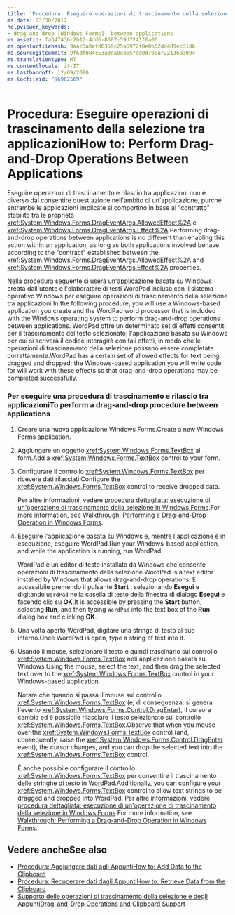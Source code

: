 ```yaml
---
title: 'Procedura: Eseguire operazioni di trascinamento della selezione tra applicazioni'
ms.date: 03/30/2017
helpviewer_keywords:
- drag and drop [Windows Forms], between applications
ms.assetid: fa347436-2b12-4dd6-8507-59d7241f6a06
ms.openlocfilehash: 9aac3a0efd6359c25a6972f0e0b52dd489ec31db
ms.sourcegitcommit: 9f6df084c53a3da0ea657ed0d708a72213683084
ms.translationtype: MT
ms.contentlocale: it-IT
ms.lasthandoff: 12/09/2020
ms.locfileid: "96962569"
---
```

# <a name="how-to-perform-drag-and-drop-operations-between-applications"></a><span data-ttu-id="b6387-102">Procedura: Eseguire operazioni di trascinamento della selezione tra applicazioni</span><span class="sxs-lookup"><span data-stu-id="b6387-102">How to: Perform Drag-and-Drop Operations Between Applications</span></span>
<span data-ttu-id="b6387-103">Eseguire operazioni di trascinamento e rilascio tra applicazioni non è diverso dal consentire quest'azione nell'ambito di un'applicazione, purché entrambe le applicazioni implicate si comportino in base al "contratto" stabilito tra le proprietà <xref:System.Windows.Forms.DragEventArgs.AllowedEffect%2A> e <xref:System.Windows.Forms.DragEventArgs.Effect%2A>.</span><span class="sxs-lookup"><span data-stu-id="b6387-103">Performing drag-and-drop operations between applications is no different than enabling this action within an application, as long as both applications involved behave according to the "contract" established between the <xref:System.Windows.Forms.DragEventArgs.AllowedEffect%2A> and <xref:System.Windows.Forms.DragEventArgs.Effect%2A> properties.</span></span>  
  
 <span data-ttu-id="b6387-104">Nella procedura seguente si userà un'applicazione basata su Windows creata dall'utente e l'elaboratore di testi WordPad incluso con il sistema operativo Windows per eseguire operazioni di trascinamento della selezione tra applicazioni.</span><span class="sxs-lookup"><span data-stu-id="b6387-104">In the following procedure, you will use a Windows-based application you create and the WordPad word processor that is included with the Windows operating system to perform drag-and-drop operations between applications.</span></span> <span data-ttu-id="b6387-105">WordPad offre un determinato set di effetti consentiti per il trascinamento del testo selezionato; l'applicazione basata su Windows per cui si scriverà il codice interagirà con tali effetti, in modo che le operazioni di trascinamento della selezione possano essere completate correttamente.</span><span class="sxs-lookup"><span data-stu-id="b6387-105">WordPad has a certain set of allowed effects for text being dragged and dropped; the Windows-based application you will write code for will work with these effects so that drag-and-drop operations may be completed successfully.</span></span>  
  
### <a name="to-perform-a-drag-and-drop-procedure-between-applications"></a><span data-ttu-id="b6387-106">Per eseguire una procedura di trascinamento e rilascio tra applicazioni</span><span class="sxs-lookup"><span data-stu-id="b6387-106">To perform a drag-and-drop procedure between applications</span></span>  
  
1. <span data-ttu-id="b6387-107">Creare una nuova applicazione Windows Forms.</span><span class="sxs-lookup"><span data-stu-id="b6387-107">Create a new Windows Forms application.</span></span>  
  
2. <span data-ttu-id="b6387-108">Aggiungere un oggetto <xref:System.Windows.Forms.TextBox> al form.</span><span class="sxs-lookup"><span data-stu-id="b6387-108">Add a <xref:System.Windows.Forms.TextBox> control to your form.</span></span>  
  
3. <span data-ttu-id="b6387-109">Configurare il controllo <xref:System.Windows.Forms.TextBox> per ricevere dati rilasciati.</span><span class="sxs-lookup"><span data-stu-id="b6387-109">Configure the <xref:System.Windows.Forms.TextBox> control to receive dropped data.</span></span>  
  
     <span data-ttu-id="b6387-110">Per altre informazioni, vedere [procedura dettagliata: esecuzione di un'operazione di trascinamento della selezione in Windows Forms](walkthrough-performing-a-drag-and-drop-operation-in-windows-forms.md).</span><span class="sxs-lookup"><span data-stu-id="b6387-110">For more information, see [Walkthrough: Performing a Drag-and-Drop Operation in Windows Forms](walkthrough-performing-a-drag-and-drop-operation-in-windows-forms.md).</span></span>  
  
4. <span data-ttu-id="b6387-111">Eseguire l'applicazione basata su Windows e, mentre l'applicazione è in esecuzione, eseguire WordPad.</span><span class="sxs-lookup"><span data-stu-id="b6387-111">Run your Windows-based application, and while the application is running, run WordPad.</span></span>  
  
     <span data-ttu-id="b6387-112">WordPad è un editor di testo installato da Windows che consente operazioni di trascinamento della selezione.</span><span class="sxs-lookup"><span data-stu-id="b6387-112">WordPad is a text editor installed by Windows that allows drag-and-drop operations.</span></span> <span data-ttu-id="b6387-113">È accessibile premendo il pulsante **Start** , selezionando **Esegui** e digitando `WordPad` nella casella di testo della finestra di dialogo **Esegui** e facendo clic su **OK**.</span><span class="sxs-lookup"><span data-stu-id="b6387-113">It is accessible by pressing the **Start** button, selecting **Run**, and then typing `WordPad` into the text box of the **Run** dialog box and clicking **OK**.</span></span>  
  
5. <span data-ttu-id="b6387-114">Una volta aperto WordPad, digitare una stringa di testo al suo interno.</span><span class="sxs-lookup"><span data-stu-id="b6387-114">Once WordPad is open, type a string of text into it.</span></span>  
  
6. <span data-ttu-id="b6387-115">Usando il mouse, selezionare il testo e quindi trascinarlo sul controllo <xref:System.Windows.Forms.TextBox> nell'applicazione basata su Windows.</span><span class="sxs-lookup"><span data-stu-id="b6387-115">Using the mouse, select the text, and then drag the selected text over to the <xref:System.Windows.Forms.TextBox> control in your Windows-based application.</span></span>  
  
     <span data-ttu-id="b6387-116">Notare che quando si passa il mouse sul controllo <xref:System.Windows.Forms.TextBox> (e, di conseguenza, si genera l'evento <xref:System.Windows.Forms.Control.DragEnter>), il cursore cambia ed è possibile rilasciare il testo selezionato sul controllo <xref:System.Windows.Forms.TextBox>.</span><span class="sxs-lookup"><span data-stu-id="b6387-116">Observe that when you mouse over the <xref:System.Windows.Forms.TextBox> control (and, consequently, raise the <xref:System.Windows.Forms.Control.DragEnter> event), the cursor changes, and you can drop the selected text into the <xref:System.Windows.Forms.TextBox> control.</span></span>  
  
     <span data-ttu-id="b6387-117">È anche possibile configurare il controllo <xref:System.Windows.Forms.TextBox> per consentire il trascinamento delle stringhe di testo in WordPad.</span><span class="sxs-lookup"><span data-stu-id="b6387-117">Additionally, you can configure your <xref:System.Windows.Forms.TextBox> control to allow text strings to be dragged and dropped into WordPad.</span></span> <span data-ttu-id="b6387-118">Per altre informazioni, vedere [procedura dettagliata: esecuzione di un'operazione di trascinamento della selezione in Windows Forms](walkthrough-performing-a-drag-and-drop-operation-in-windows-forms.md).</span><span class="sxs-lookup"><span data-stu-id="b6387-118">For more information, see [Walkthrough: Performing a Drag-and-Drop Operation in Windows Forms](walkthrough-performing-a-drag-and-drop-operation-in-windows-forms.md).</span></span>  
  
## <a name="see-also"></a><span data-ttu-id="b6387-119">Vedere anche</span><span class="sxs-lookup"><span data-stu-id="b6387-119">See also</span></span>

- [<span data-ttu-id="b6387-120">Procedura: Aggiungere dati agli Appunti</span><span class="sxs-lookup"><span data-stu-id="b6387-120">How to: Add Data to the Clipboard</span></span>](how-to-add-data-to-the-clipboard.md)
- [<span data-ttu-id="b6387-121">Procedura: Recuperare dati dagli Appunti</span><span class="sxs-lookup"><span data-stu-id="b6387-121">How to: Retrieve Data from the Clipboard</span></span>](how-to-retrieve-data-from-the-clipboard.md)
- [<span data-ttu-id="b6387-122">Supporto delle operazioni di trascinamento della selezione e degli Appunti</span><span class="sxs-lookup"><span data-stu-id="b6387-122">Drag-and-Drop Operations and Clipboard Support</span></span>](drag-and-drop-operations-and-clipboard-support.md)
